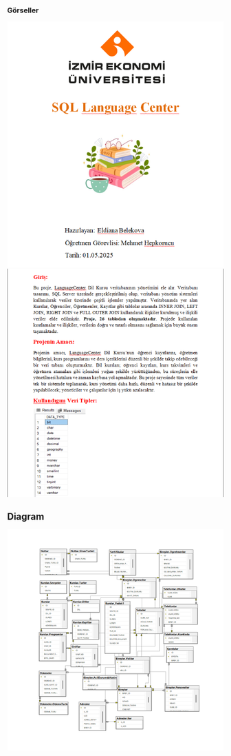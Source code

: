 ### Görseller

![Ekran Görüntüsü 1](ekran/1.png)  
![Ekran Görüntüsü 2](ekran/2.png)  
## Diagram
![Ekran Görüntüsü 3](ekran/3.png)

